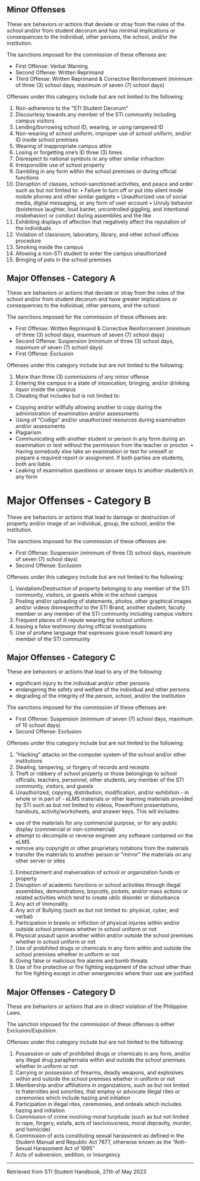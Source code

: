 ## Minor Offenses
These are behaviors or actions that deviate or stray from the rules of the school and/or from student decorum and has minimal implications or consequences to the individual, other persons, the school, and/or the institution.

The sanctions imposed for the commission of these offenses are:
- First Offense: Verbal Warning
- Second Offense: Written Reprimand
- Third Offense: Written Reprimand & Corrective Reinforcement (minimum of three (3) school days, maximum of seven (7) school days)

Offenses under this category include but are not limited to the following:
1. Non-adherence to the “STI Student Decorum”
2. Discourtesy towards any member of the STI community including campus visitors
3. Lending/borrowing school ID, wearing, or using tampered ID
4. Non-wearing of school uniform, improper use of school uniform, and/or ID inside school premises
5. Wearing of inappropriate campus attire
6. Losing or forgetting one’s ID three (3) times
7. Disrespect to national symbols or any other similar infraction
8. Irresponsible use of school property
9. Gambling in any form within the school premises or during official functions
10. Disruption of classes, school-sanctioned activities, and peace and order such as but not limited to:
• Failure to turn off or put into silent mode mobile phones and other similar gadgets
• Unauthorized use of social media, digital messaging, or any form of user account
• Unruly behavior (boisterous laughter, loud banter, uncontrolled giggling, and intentional misbehavior) or conduct during assemblies and the like
1.   Exhibiting displays of affection that negatively affect the reputation of the individuals
2.   Violation of classroom, laboratory, library, and other school offices procedure
3.   Smoking inside the campus
4.   Allowing a non-STI student to enter the campus unauthorized
5.   Bringing of pets in the school premises

## Major Offenses - Category A
These are behaviors or actions that deviate or stray from the rules of the school and/or from student decorum and have greater implications or consequences to the individual, other persons, and the school.

The sanctions imposed for the commission of these offenses are:
- First Offense: Written Reprimand & Corrective Reinforcement (minimum of three (3) school days, maximum of seven (7) school days)
- Second Offense: Suspension (minimum of three (3) school days, maximum of seven (7) school days)
- First Offense: Exclusion

Offenses under this category include but are not limited to the following:
1. More than three (3) commissions of any minor offense
2. Entering the campus in a state of intoxication, bringing, and/or drinking liquor inside the campus
3. Cheating that includes but is not limited to:
- Copying and/or willfully allowing another to copy during the administration of examination and/or assessments
- Using of “Codigo” and/or unauthorized resources during examination and/or assessments
- Plagiarism
- Communicating with another student or person in any form during an examination or test without the permission from the teacher or proctor. • Having somebody else take an examination or test for oneself or prepare a required report or assignment. If both parties are students, both are liable.
- Leaking of examination questions or answer keys to another student/s in any form

# Major Offenses - Category B
These are behaviors or actions that lead to damage or destruction of property and/or image of an individual, group, the school, and/or the institution.
 
The sanctions imposed for the commission of these offenses are:
- First Offense: Suspension (minimum of three (3) school days, maximum of seven (7) school days)
- Second Offense: Exclusion

Offenses under this category include but are not limited to the following:
1. Vandalism/Destruction of property belonging to any member of the STI community, visitors, or guests while in the school campus
2. Posting and/or uploading of statements, photos, other graphical images and/or videos disrespectful to the STI Brand, another student, faculty member or any member of the STI community including campus visitors
3. Frequent places of ill repute wearing the school uniform
4. Issuing a false testimony during official investigations
5. Use of profane language that expresses grave insult toward any member of the STI community

## Major Offenses - Category C
These are behaviors or actions that lead to any of the following:
- significant injury to the individual and/or other persons
- endangering the safety and welfare of the individual and other persons
- degrading of the integrity of the person, school, and/or the institution

The sanctions imposed for the commission of these offenses are:
- First Offense: Suspension (minimum of seven (7) school days, maximum of 10 school days)
- Second Offense: Exclusion

Offenses under this category include but are not limited to the following:
1. "Hacking" attacks on the computer system of the school and/or other institutions
2. Stealing, tampering, or forgery of records and receipts
3. Theft or robbery of school property or those belongings to school officials, teachers, personnel, other students, any member of the STI community, visitors, and guests
4. Unauthorized, copying, distribution, modification, and/or exhibition - in whole or in part of - eLMS materials or other learning materials provided by STI such as but not limited to videos, PowerPoint presentations, handouts, activity/worksheets, and answer keys. This will includes:
- use of the materials for any commercial purpose, or for any public display (commercial or non-commercial)
- attempt to decompile or reverse engineer any software contained on the eLMS
- remove any copyright or other proprietary notations from the materials
- transfer the materials to another person or "mirror" the materials on any other server or sites
1. Embezzlement and malversation of school or organization funds or property
2. Disruption of academic functions or school activities through illegal assemblies, demonstrations, boycotts, pickets, and/or mass actions or related activities which tend to create ublic disorder or disturbance
3. Any act of Immorality
4. Any act of Bullying (such as but not limited to: physical, cyber, and verbal)
5. Participation in brawls or infliction of physical injuries within and/or outside school premises whether in school uniform or not
6.  Physical assault upon another within and/or outside the school premises whether in school uniform or not
7.  Use of probihited drugs or chemicals in any form within and outside the school premises whether in uniform or not
8.  Giving false or malicious fire alarms and bomb threats
9.  Use of fire protective or fire fighting equipment of the school other than for fire fighting except in other emergencies where their use are justified

## Major Offenses - Category D
These are behaviors or actions that are in direct violation of the Philippine Laws.
 
The sanction imposed for the commission of these offenses is either Exclusion/Expulsion.

Offenses under this category include but are not limited to the following:
1. Possession or sale of prohibited drugs or chemicals in any form, and/or any illegal drug paraphernalia within and outside the school premises whether in uniform or not
2. Carrying or possession of firearms, deadly weapons, and explosives within and outside the school premises whether in uniform or not
3. Membership and/or affiliations in organizations, such as but not limited to fraternities and sororities, that employ or advocate illegal rites or ceremonies which include hazing and initiation
4. Participation in illegal rites, ceremonies, and ordeals which includes hazing and initiation
5. Commission of crime involving moral turpitude (such as but not limited to rape, forgery, estafa, acts of lasciviousness, moral depravity, murder, and homicide)
6. Commission of acts constituting sexual harassment as defined in the Student Manual and Republic Act 7877, otherwise known as the “Anti-Sexual Harassment Act of 1995”
7. Acts of subversion, sedition, or insurgency

---
Retrieved from STI Student Handbook, 27th of May 2023